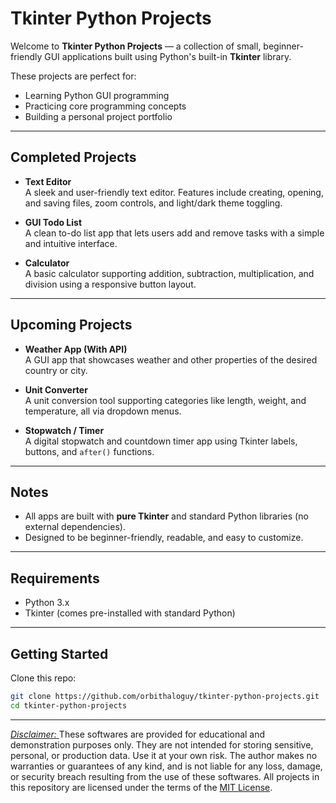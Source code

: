 # Tkinter Python Projects

Welcome to **Tkinter Python Projects** — a collection of small, beginner-friendly GUI applications built using Python's built-in **Tkinter** library.

These projects are perfect for:
- Learning Python GUI programming
- Practicing core programming concepts
- Building a personal project portfolio

---

## Completed Projects

- **Text Editor**  
  A sleek and user-friendly text editor. Features include creating, opening, and saving files, zoom controls, and light/dark theme toggling.

- **GUI Todo List**  
  A clean to-do list app that lets users add and remove tasks with a simple and intuitive interface.

- **Calculator**  
  A basic calculator supporting addition, subtraction, multiplication, and division using a responsive button layout.

---

## Upcoming Projects
- **Weather App (With API)**  
  A GUI app that showcases weather and other properties of the desired country or city.

- **Unit Converter**  
  A unit conversion tool supporting categories like length, weight, and temperature, all via dropdown menus.

- **Stopwatch / Timer**  
  A digital stopwatch and countdown timer app using Tkinter labels, buttons, and `after()` functions.

---

## Notes

- All apps are built with **pure Tkinter** and standard Python libraries (no external dependencies).
- Designed to be beginner-friendly, readable, and easy to customize.

---

## Requirements

- Python 3.x  
- Tkinter (comes pre-installed with standard Python)

---

## Getting Started

Clone this repo:

```bash
git clone https://github.com/orbithaloguy/tkinter-python-projects.git
cd tkinter-python-projects
```
---

<u> *Disclaimer:* </u>These softwares are provided for educational and demonstration purposes only.
They are not intended for storing sensitive, personal, or production data.
Use it at your own risk. The author makes no warranties or guarantees of any kind, and is not liable for any loss, damage, or security breach resulting from the use of these softwares.
All projects in this repository are licensed under the terms of the [MIT License](./LICENSE).
